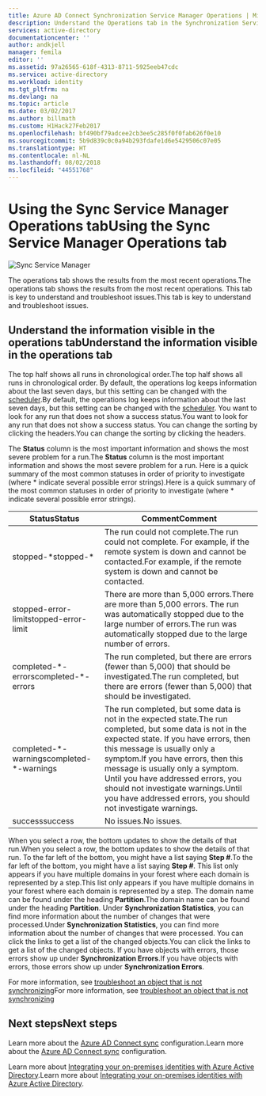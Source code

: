 ```yaml
---
title: Azure AD Connect Synchronization Service Manager Operations | Microsoft Docs
description: Understand the Operations tab in the Synchronization Service Manager for Azure AD Connect.
services: active-directory
documentationcenter: ''
author: andkjell
manager: femila
editor: ''
ms.assetid: 97a26565-618f-4313-8711-5925eeb47cdc
ms.service: active-directory
ms.workload: identity
ms.tgt_pltfrm: na
ms.devlang: na
ms.topic: article
ms.date: 03/02/2017
ms.author: billmath
ms.custom: H1Hack27Feb2017
ms.openlocfilehash: bf490bf79adcee2cb3ee5c285f0f0fab626f0e10
ms.sourcegitcommit: 5b9d839c0c0a94b293fdafe1d6e5429506c07e05
ms.translationtype: HT
ms.contentlocale: nl-NL
ms.lasthandoff: 08/02/2018
ms.locfileid: "44551768"
---
```

# <a name="using-the-sync-service-manager-operations-tab"></a><span data-ttu-id="12fe9-103">Using the Sync Service Manager Operations tab</span><span class="sxs-lookup"><span data-stu-id="12fe9-103">Using the Sync Service Manager Operations tab</span></span>

![Sync Service Manager](https://docstestmedia1.blob.core.windows.net/azure-media/articles/active-directory/connect/media/active-directory-aadconnectsync-service-manager-ui/operations.png)

<span data-ttu-id="12fe9-105">The operations tab shows the results from the most recent operations.</span><span class="sxs-lookup"><span data-stu-id="12fe9-105">The operations tab shows the results from the most recent operations.</span></span> <span data-ttu-id="12fe9-106">This tab is key to understand and troubleshoot issues.</span><span class="sxs-lookup"><span data-stu-id="12fe9-106">This tab is key to understand and troubleshoot issues.</span></span>

## <a name="understand-the-information-visible-in-the-operations-tab"></a><span data-ttu-id="12fe9-107">Understand the information visible in the operations tab</span><span class="sxs-lookup"><span data-stu-id="12fe9-107">Understand the information visible in the operations tab</span></span>
<span data-ttu-id="12fe9-108">The top half shows all runs in chronological order.</span><span class="sxs-lookup"><span data-stu-id="12fe9-108">The top half shows all runs in chronological order.</span></span> <span data-ttu-id="12fe9-109">By default, the operations log keeps information about the last seven days, but this setting can be changed with the [scheduler](active-directory-aadconnectsync-feature-scheduler.md).</span><span class="sxs-lookup"><span data-stu-id="12fe9-109">By default, the operations log keeps information about the last seven days, but this setting can be changed with the [scheduler](active-directory-aadconnectsync-feature-scheduler.md).</span></span> <span data-ttu-id="12fe9-110">You want to look for any run that does not show a success status.</span><span class="sxs-lookup"><span data-stu-id="12fe9-110">You want to look for any run that does not show a success status.</span></span> <span data-ttu-id="12fe9-111">You can change the sorting by clicking the headers.</span><span class="sxs-lookup"><span data-stu-id="12fe9-111">You can change the sorting by clicking the headers.</span></span>

<span data-ttu-id="12fe9-112">The **Status** column is the most important information and shows the most severe problem for a run.</span><span class="sxs-lookup"><span data-stu-id="12fe9-112">The **Status** column is the most important information and shows the most severe problem for a run.</span></span> <span data-ttu-id="12fe9-113">Here is a quick summary of the most common statuses in order of priority to investigate (where \* indicate several possible error strings).</span><span class="sxs-lookup"><span data-stu-id="12fe9-113">Here is a quick summary of the most common statuses in order of priority to investigate (where \* indicate several possible error strings).</span></span>

| <span data-ttu-id="12fe9-114">Status</span><span class="sxs-lookup"><span data-stu-id="12fe9-114">Status</span></span> | <span data-ttu-id="12fe9-115">Comment</span><span class="sxs-lookup"><span data-stu-id="12fe9-115">Comment</span></span> |
| --- | --- |
| <span data-ttu-id="12fe9-116">stopped-\*</span><span class="sxs-lookup"><span data-stu-id="12fe9-116">stopped-\*</span></span> |<span data-ttu-id="12fe9-117">The run could not complete.</span><span class="sxs-lookup"><span data-stu-id="12fe9-117">The run could not complete.</span></span> <span data-ttu-id="12fe9-118">For example, if the remote system is down and cannot be contacted.</span><span class="sxs-lookup"><span data-stu-id="12fe9-118">For example, if the remote system is down and cannot be contacted.</span></span> |
| <span data-ttu-id="12fe9-119">stopped-error-limit</span><span class="sxs-lookup"><span data-stu-id="12fe9-119">stopped-error-limit</span></span> |<span data-ttu-id="12fe9-120">There are more than 5,000 errors.</span><span class="sxs-lookup"><span data-stu-id="12fe9-120">There are more than 5,000 errors.</span></span> <span data-ttu-id="12fe9-121">The run was automatically stopped due to the large number of errors.</span><span class="sxs-lookup"><span data-stu-id="12fe9-121">The run was automatically stopped due to the large number of errors.</span></span> |
| <span data-ttu-id="12fe9-122">completed-\*-errors</span><span class="sxs-lookup"><span data-stu-id="12fe9-122">completed-\*-errors</span></span> |<span data-ttu-id="12fe9-123">The run completed, but there are errors (fewer than 5,000) that should be investigated.</span><span class="sxs-lookup"><span data-stu-id="12fe9-123">The run completed, but there are errors (fewer than 5,000) that should be investigated.</span></span> |
| <span data-ttu-id="12fe9-124">completed-\*-warnings</span><span class="sxs-lookup"><span data-stu-id="12fe9-124">completed-\*-warnings</span></span> |<span data-ttu-id="12fe9-125">The run completed, but some data is not in the expected state.</span><span class="sxs-lookup"><span data-stu-id="12fe9-125">The run completed, but some data is not in the expected state.</span></span> <span data-ttu-id="12fe9-126">If you have errors, then this message is usually only a symptom.</span><span class="sxs-lookup"><span data-stu-id="12fe9-126">If you have errors, then this message is usually only a symptom.</span></span> <span data-ttu-id="12fe9-127">Until you have addressed errors, you should not investigate warnings.</span><span class="sxs-lookup"><span data-stu-id="12fe9-127">Until you have addressed errors, you should not investigate warnings.</span></span> |
| <span data-ttu-id="12fe9-128">success</span><span class="sxs-lookup"><span data-stu-id="12fe9-128">success</span></span> |<span data-ttu-id="12fe9-129">No issues.</span><span class="sxs-lookup"><span data-stu-id="12fe9-129">No issues.</span></span> |

<span data-ttu-id="12fe9-130">When you select a row, the bottom updates to show the details of that run.</span><span class="sxs-lookup"><span data-stu-id="12fe9-130">When you select a row, the bottom updates to show the details of that run.</span></span> <span data-ttu-id="12fe9-131">To the far left of the bottom, you might have a list saying **Step #**.</span><span class="sxs-lookup"><span data-stu-id="12fe9-131">To the far left of the bottom, you might have a list saying **Step #**.</span></span> <span data-ttu-id="12fe9-132">This list only appears if you have multiple domains in your forest where each domain is represented by a step.</span><span class="sxs-lookup"><span data-stu-id="12fe9-132">This list only appears if you have multiple domains in your forest where each domain is represented by a step.</span></span> <span data-ttu-id="12fe9-133">The domain name can be found under the heading **Partition**.</span><span class="sxs-lookup"><span data-stu-id="12fe9-133">The domain name can be found under the heading **Partition**.</span></span> <span data-ttu-id="12fe9-134">Under **Synchronization Statistics**, you can find more information about the number of changes that were processed.</span><span class="sxs-lookup"><span data-stu-id="12fe9-134">Under **Synchronization Statistics**, you can find more information about the number of changes that were processed.</span></span> <span data-ttu-id="12fe9-135">You can click the links to get a list of the changed objects.</span><span class="sxs-lookup"><span data-stu-id="12fe9-135">You can click the links to get a list of the changed objects.</span></span> <span data-ttu-id="12fe9-136">If you have objects with errors, those errors show up under **Synchronization Errors**.</span><span class="sxs-lookup"><span data-stu-id="12fe9-136">If you have objects with errors, those errors show up under **Synchronization Errors**.</span></span>

<span data-ttu-id="12fe9-137">For more information, see [troubleshoot an object that is not synchronizing](active-directory-aadconnectsync-troubleshoot-object-not-syncing.md)</span><span class="sxs-lookup"><span data-stu-id="12fe9-137">For more information, see [troubleshoot an object that is not synchronizing](active-directory-aadconnectsync-troubleshoot-object-not-syncing.md)</span></span>

## <a name="next-steps"></a><span data-ttu-id="12fe9-138">Next steps</span><span class="sxs-lookup"><span data-stu-id="12fe9-138">Next steps</span></span>
<span data-ttu-id="12fe9-139">Learn more about the [Azure AD Connect sync](active-directory-aadconnectsync-whatis.md) configuration.</span><span class="sxs-lookup"><span data-stu-id="12fe9-139">Learn more about the [Azure AD Connect sync](active-directory-aadconnectsync-whatis.md) configuration.</span></span>

<span data-ttu-id="12fe9-140">Learn more about [Integrating your on-premises identities with Azure Active Directory](active-directory-aadconnect.md).</span><span class="sxs-lookup"><span data-stu-id="12fe9-140">Learn more about [Integrating your on-premises identities with Azure Active Directory](active-directory-aadconnect.md).</span></span>

